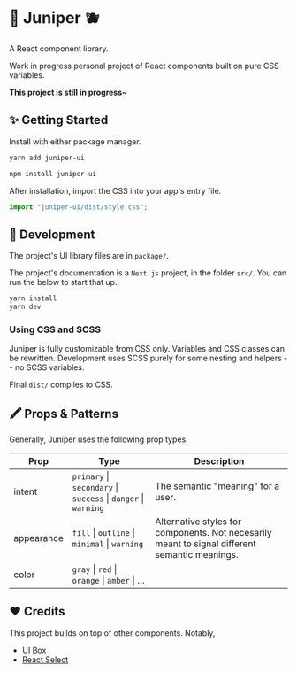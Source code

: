 # 🌿 Juniper 🫐

A React component library.

Work in progress personal project of React components built on pure CSS variables.

**This project is still in progress~**

## ✨ Getting Started

Install with either package manager.

```bash
yarn add juniper-ui
```

```bash
npm install juniper-ui
```

After installation, import the CSS into your app's entry file.

```jsx
import "juniper-ui/dist/style.css";
```

## 🔨 Development

The project's UI library files are in `package/`.

The project's documentation is a `Next.js` project, in the folder `src/`. You can run the below to start that up.

```bash
yarn install
yarn dev
```

### Using CSS and SCSS

Juniper is fully customizable from CSS only. Variables and CSS classes can be rewritten. Development uses SCSS purely for some nesting and helpers -- no SCSS variables.

Final `dist/` compiles to CSS.

## 🖍 Props & Patterns

Generally, Juniper uses the following prop types.

| Prop       | Type                                                           | Description                                                                                    |
| ---------- | -------------------------------------------------------------- | ---------------------------------------------------------------------------------------------- |
| intent     | `primary` \| `secondary` \| `success` \| `danger` \| `warning` | The semantic "meaning" for a user.                                                             |
| appearance | `fill` \| `outline` \| `minimal` \| `warning`                  | Alternative styles for components. Not necesarily meant to signal different semantic meanings. |
| color      | `gray` \| `red` \| `orange` \| `amber` \| ...                  |                                                                                                |

## ❤️ Credits

This project builds on top of other components. Notably,

- [UI Box](https://github.com/segmentio/ui-box)
- [React Select](https://react-select.com/)
